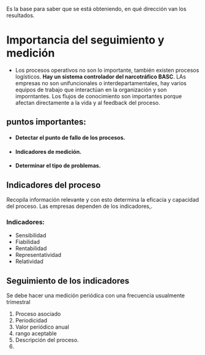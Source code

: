 Es la base para saber que se está obteniendo, en qué dirección van los resultados.
# Importancia del seguimiento y medición
- Los procesos operativos no son lo importante, también existen procesos logísticos.
**Hay un sistema controlador del narcotráfico BASC**.
LAs empresas no son unifuncionales o interdepartamentales, hay varios equipos de trabajo que interactúan en la organización y son imporntantes.
Los flujos de conocimiento son importantes porque afectan directamente a la vida y al feedback del proceso.
## puntos importantes:
- #### Detectar el punto de fallo de los procesos.
- #### Indicadores de medición.
- #### Determinar el tipo de problemas.
## Indicadores del proceso
Recopila información relevante y con esto determina la eficacia y capacidad del proceso.
Las empresas dependen de los indicadores,.
### Indicadores:
- Sensibilidad
- Fiabilidad
- Rentabilidad
- Representatividad
- Relatividad
## Seguimiento de los indicadores
Se debe hacer una medición periódica con una frecuencia usualmente trimestral
1. Proceso asociado
2. Periodicidad
3. Valor periódico anual
4. rango aceptable
5. Descripción del proceso.
6. 